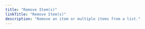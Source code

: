 ```yaml
---
title: "Remove Item(s)"
linkTitle: "Remove Item(s)"
description: "Remove an item or multiple items from a list."
---
```

